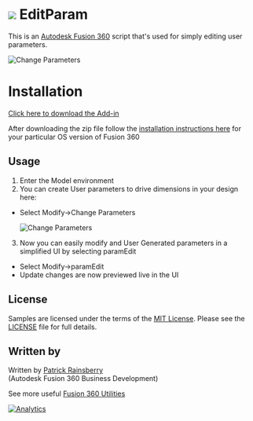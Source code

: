 # ![](./resources/32x32.png) EditParam

This is an [Autodesk Fusion 360](http://fusion360.autodesk.com/) script that's used for simply editing user parameters.


![Change Parameters](./resources/cover_image.png)


# Installation
[Click here to download the Add-in](https://github.com/tapnair/ParamEdit/archive/master.zip)

After downloading the zip file follow the [installation instructions here](https://tapnair.github.io/installation.html) for your particular OS version of Fusion 360 

## Usage

1. Enter the Model environment
2. You can create User parameters to drive dimensions in your design here:
  - Select Modify->Change Parameters

    ![Change Parameters](./resources/changeParams.png)
3. Now you can easily modify and User Generated parameters in a simplified UI by selecting paramEdit
  - Select Modify->paramEdit
  - Update changes are now previewed live in the UI


## License
Samples are licensed under the terms of the [MIT License](http://opensource.org/licenses/MIT). Please see the [LICENSE](LICENSE) file for full details.

## Written by

Written by [Patrick Rainsberry](https://twitter.com/prrainsberry) <br /> (Autodesk Fusion 360 Business Development)

See more useful [Fusion 360 Utilities](https://tapnair.github.io/index.html)

[![Analytics](https://ga-beacon.appspot.com/UA-41076924-3/paramEdit)](https://github.com/igrigorik/ga-beacon)
